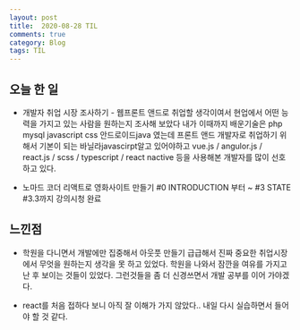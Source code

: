```yaml
---
layout: post
title:  2020-08-28 TIL
comments: true
category: Blog
tags: TIL
---
```



## 오늘 한 일  

+ 개발자 취업 시장 조사하기 - 웹프론트 앤드로 취업할 생각이여서 현업에서 어떤 능력을 가지고 있는 사람을 원하는지 조사해 보았다
내가 이때까지 배운기술은 php mysql javascript css 안드로이드java 였는데 프론트 앤드 개발자로 취업하기 위해서 기본이 되는 바닐라javascirpt알고 있어야하고 vue.js / angulor.js / react.js / scss / typescript / react nactive 등을 사용해본 개발자를 많이 선호하고 있다.


+ 노마드 코더 리액트로 영화사이트 만들기 #0 INTRODUCTION 부터 ~ #3 STATE #3.3까지 강의시청 완료  


## 느낀점 

+ 학원을 다니면서 개발에만 집중해서 아웃풋 만들기 급급해서 진짜 중요한 취업시장에서 무엇을 원하는지 생각을 못 하고 있었다.
학원을 나와서 잠깐을 여유를 가지고난 후 보이는 것들이 있었다.  그런것들을 좀 더 신경쓰면서 개발 공부를 이어 가야겠다.  

+ react를 처음 접하다 보니 아직 잘 이해가 가지 않았다.. 내일 다시 실습하면서 들어야 할 것 같다.